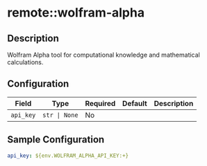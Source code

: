 # remote::wolfram-alpha

## Description

Wolfram Alpha tool for computational knowledge and mathematical calculations.

## Configuration

| Field | Type | Required | Default | Description |
|-------|------|----------|---------|-------------|
| `api_key` | `str \| None` | No |  |  |

## Sample Configuration

```yaml
api_key: ${env.WOLFRAM_ALPHA_API_KEY:+}

```

